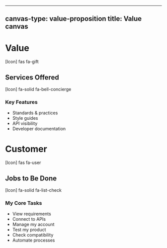 <!--
LiveDoc - Product Canvas: Value canvas
For information on how to edit and maintain this file, please visit: developer.qed.qld.gov.au/LiveDoc-Canvas
-->
---
canvas-type: value-proposition
title: Value canvas
---
# Value
[Icon] fas fa-gift
## Services Offered
[Icon] fa-solid fa-bell-concierge
### Key Features
- Standards & practices			
- Style guides
- API visibility
- Developer documentation


# Customer
[Icon] fas fa-user
## Jobs to Be Done
[Icon] fa-solid fa-list-check
### My Core Tasks
- View requirements
- Connect to APIs
- Manage my account
- Test my product
- Check compatibility
- Automate processes

